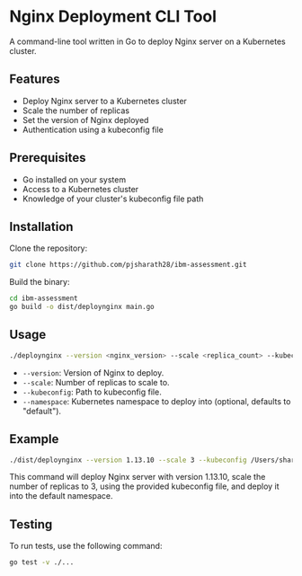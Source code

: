 # Nginx Deployment CLI Tool

A command-line tool written in Go to deploy Nginx server on a Kubernetes cluster.

## Features

- Deploy Nginx server to a Kubernetes cluster
- Scale the number of replicas
- Set the version of Nginx deployed
- Authentication using a kubeconfig file

## Prerequisites

- Go installed on your system
- Access to a Kubernetes cluster
- Knowledge of your cluster's kubeconfig file path

## Installation

Clone the repository:

```bash
git clone https://github.com/pjsharath28/ibm-assessment.git
```

Build the binary:

```bash
cd ibm-assessment
go build -o dist/deploynginx main.go
```

## Usage

```bash
./deploynginx --version <nginx_version> --scale <replica_count> --kubeconfig </path/to/kubeconfig> --namespace <namespace>
```

- `--version`: Version of Nginx to deploy.
- `--scale`: Number of replicas to scale to.
- `--kubeconfig`: Path to kubeconfig file.
- `--namespace`: Kubernetes namespace to deploy into (optional, defaults to "default").

## Example

```bash
./dist/deploynginx --version 1.13.10 --scale 3 --kubeconfig /Users/sharath/.kube/config
```

This command will deploy Nginx server with version 1.13.10, scale the number of replicas to 3, using the provided kubeconfig file, and deploy it into the default namespace.

## Testing

To run tests, use the following command:

```bash
go test -v ./...
```

